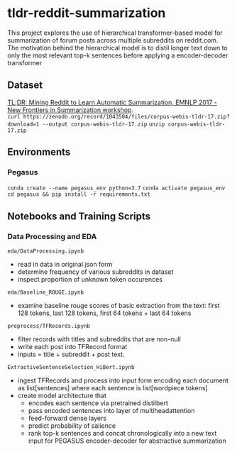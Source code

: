 # tldr-reddit-summarization
This project explores the use of hierarchical transformer-based model for summarization of forum posts across multiple subreddits on reddit.com.
The motivation behind the hierarchical model is to distil longer text down to only the most relevant top-k sentences before applying a encoder-decoder transformer 

## Dataset
[TL;DR: Mining Reddit to Learn Automatic Summarization, EMNLP 2017 - New Frontiers in Summarization workshop](https://github.com/webis-de/webis-tldr-17-corpus).   
`curl https://zenodo.org/record/1043504/files/corpus-webis-tldr-17.zip?download=1 --output corpus-webis-tldr-17.zip`
`unzip corpus-webis-tldr-17.zip`

## Environments
### Pegasus
`conda create --name pegasus_env python=3.7`
`conda activate pegasus_env`
`cd pegasus && pip install -r requirements.txt`

## Notebooks and Training Scripts
### Data Processing and EDA
`eda/DataProcessing.ipynb`  
  - read in data in original json form
  - determine frequency of various subreddits in dataset
  - inspect proportion of unknown token occurences   
  
`eda/Baseline_ROUGE.ipynb`  
  - examine baseline rouge scores of basic extraction from the text: first 128 tokens, last 128 tokens, first 64 tokens + last 64 tokens   
  
`preprocess/TFRecords.ipynb`  
  - filter records with titles and subreddits that are non-null
  - write each post into TFRecord format
  - inputs = title + subreddit + post text.  
  
`ExtractiveSentenceSelection_HiBert.ipynb`  
  - ingest TFRecords and process into input form encoding each document as list[sentences] where each sentence is list[wordpiece tokens]
  - create model architecture that 
    - encodes each sentence via pretrained distilbert
    - pass encoded sentences into layer of multiheadattention
    - feed-forward dense layers
    - predict probability of salience
    - rank top-k sentences and concat chronologically into a new text input for PEGASUS encoder-decoder for abstractive summarization
    
